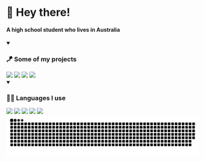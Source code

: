 <h1>👋 Hey there!</h1>
<h4>A high school student who lives in Australia</h4>

<details open>
    <summary><h3> 🪁 Some of my projects</h3></summary>
    <a href="https://github.com/What-Question-Mark/CampusRoute"><img src="https://github-readme-stats.vercel.app/api/pin/?username=what-question-mark&repo=CampusRoute&theme=monokai&hide_border=True"></a>
    <a href="https://github.com/What-Question-Mark/Konnect"><img src="https://github-readme-stats.vercel.app/api/pin/?username=what-question-mark&repo=konnect&theme=monokai&hide_border=True"></a>
    <a href="https://github.com/What-Question-Mark/chat"><img src="https://github-readme-stats.vercel.app/api/pin/?username=what-question-mark&repo=chat&theme=monokai&hide_border=True"></a>   
    <a href="https://github.com/What-Question-Mark/nodejs-maze"><img src="https://github-readme-stats.vercel.app/api/pin/?username=what-question-mark&repo=nodejs-maze&theme=monokai&hide_border=True"></a>   
</details> 

<details open>
    <summary><h3>👨‍💻 Languages I use</h3></summary>
    <a href="https://en.wikipedia.org/wiki/HTML"><img src="https://img.shields.io/badge/HTML-E34F26?logo=html5&logoColor=fff&style=for-the-badge"></a>
    <a href="https://en.wikipedia.org/wiki/CSS"><img src="https://img.shields.io/badge/CSS-264DE4?logo=css3&logoColor=fff&style=for-the-badge"></a>
    <a href="https://en.wikipedia.org/wiki/JavaScript"><img src="https://img.shields.io/badge/JAVASCRIPT-F6DF1E?logo=javascript&logoColor=000&style=for-the-badge"></a>
    <a href="https://en.wikipedia.org/wiki/Python_(programming_language)"><img src="https://img.shields.io/badge/PYTHON-4B8BBE?logo=PYTHON&logoColor=fff&style=for-the-badge"></a>
    <a href="https://en.wikipedia.org/wiki/Node.js"><img src="https://img.shields.io/badge/Node.js-43853D?style=for-the-badge&logo=node.js&logoColor=fff"></a>
</details>

<img src="https://raw.githubusercontent.com/platane/platane/output/github-contribution-grid-snake-dark.svg"/>
